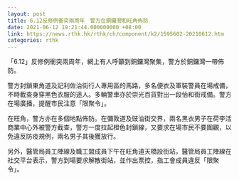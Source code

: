```yaml
---
layout: post
title: 6.12反修例衝突兩周年　警方在銅鑼灣和旺角佈防
date: 2021-06-12 19:21:44.000000000 +08:00
link: https://news.rthk.hk/rthk/ch/component/k2/1595602-20210612.htm
categories: rthk
---
```


「6.12」反修例衝突兩周年，網上有人呼籲到銅鑼灣聚集，警方於銅鑼灣一帶佈防。

警方封鎖東角道及記利佐治街行人專用區的馬路，多名便衣及軍裝警員在場戒備，不時截查身穿黑色衣服的途人。多輛警車亦於崇光百貨對出一段怡和街戒備。警方在場廣播，提醒市民注意「限聚令」。

在旺角，警方亦在多個地點佈防。在彌敦道及豉油街交界，兩名黑衣男子在荷李活商業中心外被警方截查，警方一度拉起橙色封鎖線，又要求在場市民不要圍觀，以免違反防疫規例，兩名男子其後獲放行。

另外，醫管局員工陣線及職工盟成員下午在旺角道天橋設街站，醫管局員工陣線在社交平台表示，警方到場要求解散街站，並作出票控，指工會成員違反「限聚令」。
